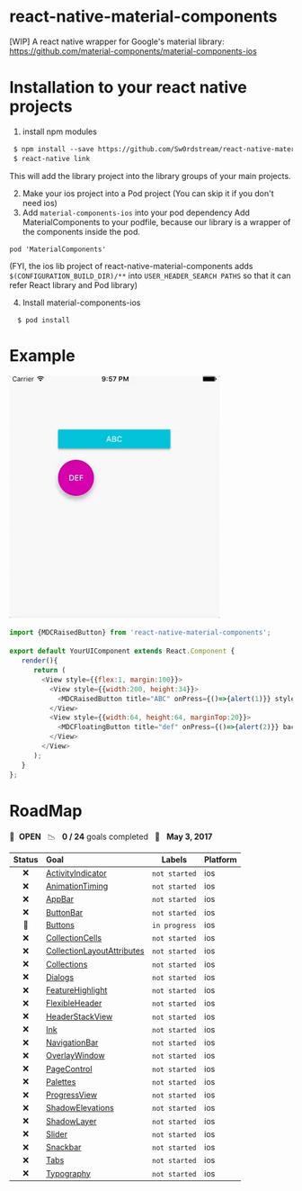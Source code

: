 # react-native-material-components
[WIP] A react native wrapper for Google's material library: https://github.com/material-components/material-components-ios

# Installation to your react native projects
1. install npm modules  

```diff
 $ npm install --save https://github.com/Sw0rdstream/react-native-material-components/tarball/master
 $ react-native link
```

This will add the library project into the library groups of your main projects. 

2. Make your ios project into a Pod project (You can skip it if you don't need ios)
3. Add `material-components-ios` into your pod dependency 
Add MaterialComponents to your podfile, because our library is a wrapper of the components inside the pod.

```
pod 'MaterialComponents'
```

(FYI, the ios lib project of react-native-material-components adds `$(CONFIGURATION_BUILD_DIR)/**` into `USER_HEADER_SEARCH PATHS` so that it can refer React library and Pod library)

4. Install material-components-ios
```
  $ pod install
```

# Example
![alt text](/screenshots/MDCButton.gif "MDCButton")
```javascript
import {MDCRaisedButton} from 'react-native-material-components';

export default YourUIComponent extends React.Component {
   render(){
      return (
        <View style={{flex:1, margin:100}}>
          <View style={{width:200, height:34}}>
            <MDCRaisedButton title="ABC" onPress={()=>{alert(1)}} style={{flex:1}} />
          </View>
          <View style={{width:64, height:64, marginTop:20}}>
            <MDCFloatingButton title="def" onPress={()=>{alert(2)}} backgroundColor="#CD00AB" style={{flex:1}} />
          </View>
        </View>
      );
   }
};

```

# RoadMap

🚀 &nbsp;**OPEN** &nbsp;&nbsp;📉 &nbsp;&nbsp;**0 / 24** goals completed  &nbsp;&nbsp;📅 &nbsp;&nbsp;**May 3, 2017**

| Status | Goal | Labels | Platform |
| :---: | :--- | --- | --- |
| ❌ | [ActivityIndicator](https://github.com/material-components/material-components-ios/tree/develop/components/ActivityIndicator) |`not started`| ios |
| ❌ | [AnimationTiming](https://github.com/material-components/material-components-ios/tree/develop/components/AnimationTiming) |`not started`| ios |
| ❌ | [AppBar](https://github.com/material-components/material-components-ios/tree/develop/components/AppBar) |`not started`| ios |
| ❌ | [ButtonBar](https://github.com/material-components/material-components-ios/tree/develop/components/ButtonBar) |`not started`| ios |
| :arrows_counterclockwise: | [Buttons](https://github.com/material-components/material-components-ios/tree/develop/components/Buttons) |`in progress`| ios |
| ❌ | [CollectionCells](https://github.com/material-components/material-components-ios/tree/develop/components/CollectionCells) |`not started`| ios |
| ❌ | [CollectionLayoutAttributes](https://github.com/material-components/material-components-ios/tree/develop/components/CollectionLayoutAttributes) |`not started`| ios |
| ❌ | [Collections](https://github.com/material-components/material-components-ios/tree/develop/components/Collections) |`not started`| ios |
| ❌ | [Dialogs](https://github.com/material-components/material-components-ios/tree/develop/components/Dialogs) |`not started`| ios |
| ❌ | [FeatureHighlight](https://github.com/material-components/material-components-ios/tree/develop/components/FeatureHighlight) |`not started`| ios |
| ❌ | [FlexibleHeader](https://github.com/material-components/material-components-ios/tree/develop/components/FlexibleHeader) |`not started`| ios |
| ❌ | [HeaderStackView](https://github.com/material-components/material-components-ios/tree/develop/components/HeaderStackView) |`not started`| ios |
| ❌ | [Ink](https://github.com/material-components/material-components-ios/tree/develop/components/Ink) |`not started`| ios |
| ❌ | [NavigationBar](https://github.com/material-components/material-components-ios/tree/develop/components/NavigationBar) |`not started`| ios |
| ❌ | [OverlayWindow](https://github.com/material-components/material-components-ios/tree/develop/components/OverlayWindow) |`not started`| ios |
| ❌ | [PageControl](https://github.com/material-components/material-components-ios/tree/develop/components/PageControl) |`not started`| ios |
| ❌ | [Palettes](https://github.com/material-components/material-components-ios/tree/develop/components/Palettes) |`not started`| ios |
| ❌ | [ProgressView](https://github.com/material-components/material-components-ios/tree/develop/components/ProgressView) |`not started`| ios |
| ❌ | [ShadowElevations](https://github.com/material-components/material-components-ios/tree/develop/components/ShadowElevations) |`not started`| ios |
| ❌ | [ShadowLayer](https://github.com/material-components/material-components-ios/tree/develop/components/ShadowLayer) |`not started`| ios |
| ❌ | [Slider](https://github.com/material-components/material-components-ios/tree/develop/components/Slider) |`not started`| ios |
| ❌ | [Snackbar](https://github.com/material-components/material-components-ios/tree/develop/components/Snackbar) |`not started`| ios |
| ❌ | [Tabs](https://github.com/material-components/material-components-ios/tree/develop/components/Tabs) |`not started`| ios |
| ❌ | [Typography](https://github.com/material-components/material-components-ios/tree/develop/components/Typography) |`not started`| ios |

